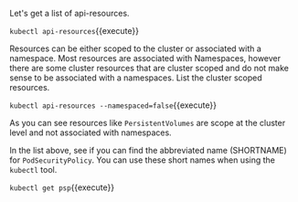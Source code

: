Let's get a list of api-resources.

`kubectl api-resources`{{execute}}

Resources can be either scoped to the cluster or associated with a namespace. Most resources are associated with Namespaces, however there are some cluster resources that are cluster scoped and do not make sense to be associated with a namespaces. List the cluster scoped resources.

`kubectl api-resources --namespaced=false`{{execute}}

As you can see resources like `PersistentVolumes` are scope at the cluster level and not associated with namespaces.

In the list above, see if you can find the abbreviated name (SHORTNAME) for `PodSecurityPolicy`. You can use these short names when using the `kubectl` tool.

`kubectl get psp`{{execute}}

